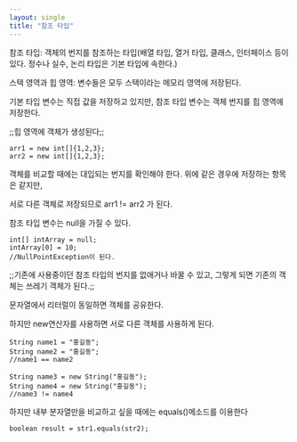 ```yaml
---
layout: single
title: "참조 타입"
---
```


참조 타입: 객체의 번지를 참조하는 타입(배열 타입, 열거 타입, 클래스, 인터페이스 등이 있다. 정수나 실수, 논리 타입은 기본 타입에 속한다.)

스택 영역과 힙 영역: 변수들은 모두 스택이라는 메모리 영역에 저장된다. 

기본 타입 변수는 직접 값을 저장하고 있지만, 참조 타입 변수는 객체 번지를 힙 영역에 저장한다.

;;힙 영역에 객체가 생성된다;;

```
arr1 = new int[]{1,2,3};
arr2 = new int[]{1,2,3};
```
객체를 비교할 때에는 대입되는 번지를 확인해야 한다. 위에 같은 경우에 저장하는 항목은 같지만,


서로 다른 객체로 저장되므로 arr1 != arr2 가 된다.

참조 타입 변수는 null을 가질 수 있다.
```
int[] intArray = null;
intArray[0] = 10;
//NullPointException이 된다.
```

;;기존에 사용중이던 참조 타입의 번지를 없애거나 바꿀 수 있고, 그렇게 되면 기존의 객체는 쓰레기 객체가 된다.;;

문자열에서 리터럴이 동일하면 객체를 공유한다.

하지만 new연산자를 사용하면 서로 다른 객체를 사용하게 된다.
```
String name1 = "홍길동";
String name2 = "홍길동";
//name1 == name2

String name3 = new String("홍길동");
String name4 = new String("홍길동");
//name3 != name4
```

하지만 내부 분자열만을 비교하고 싶을 때에는 equals()메소드를 이용한다
```
boolean result = str1.equals(str2);
```




